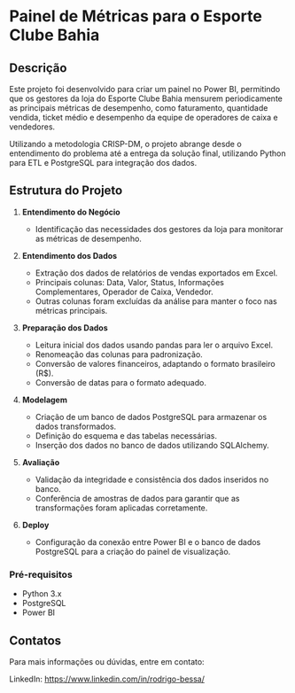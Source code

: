 # Painel de Métricas para o Esporte Clube Bahia

## Descrição
Este projeto foi desenvolvido para criar um painel no Power BI, permitindo que os gestores da loja do Esporte Clube Bahia mensurem periodicamente as principais métricas de desempenho, como faturamento, quantidade vendida, ticket médio e desempenho da equipe de operadores de caixa e vendedores. 

Utilizando a metodologia CRISP-DM, o projeto abrange desde o entendimento do problema até a entrega da solução final, utilizando Python para ETL e PostgreSQL para integração dos dados.

## Estrutura do Projeto
1. **Entendimento do Negócio**
   - Identificação das necessidades dos gestores da loja para monitorar as métricas de desempenho.

2. **Entendimento dos Dados**
   - Extração dos dados de relatórios de vendas exportados em Excel.
   - Principais colunas: Data, Valor, Status, Informações Complementares, Operador de Caixa, Vendedor.
   - Outras colunas foram excluídas da análise para manter o foco nas métricas principais.

3. **Preparação dos Dados**
   - Leitura inicial dos dados usando pandas para ler o arquivo Excel.
   - Renomeação das colunas para padronização.
   - Conversão de valores financeiros, adaptando o formato brasileiro (R$).
   - Conversão de datas para o formato adequado.

4. **Modelagem**
   - Criação de um banco de dados PostgreSQL para armazenar os dados transformados.
   - Definição do esquema e das tabelas necessárias.
   - Inserção dos dados no banco de dados utilizando SQLAlchemy.

5. **Avaliação**
   - Validação da integridade e consistência dos dados inseridos no banco.
   - Conferência de amostras de dados para garantir que as transformações foram aplicadas corretamente.

6. **Deploy**
   - Configuração da conexão entre Power BI e o banco de dados PostgreSQL para a criação do painel de visualização.

### Pré-requisitos
- Python 3.x
- PostgreSQL
- Power BI

## Contatos
Para mais informações ou dúvidas, entre em contato:

LinkedIn: https://www.linkedin.com/in/rodrigo-bessa/
